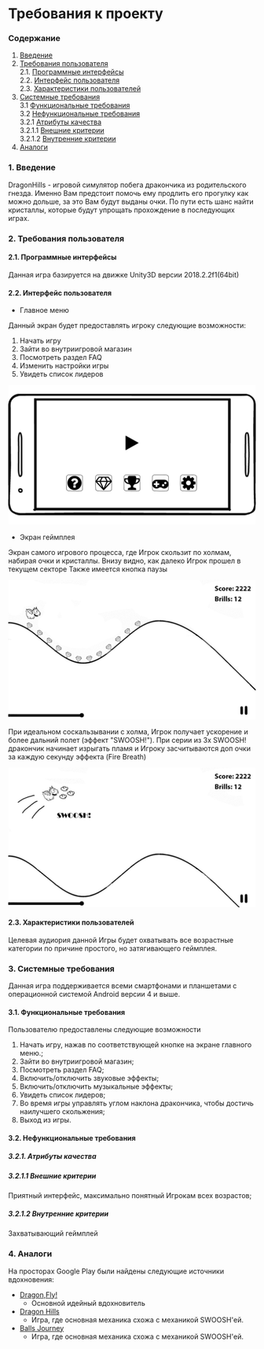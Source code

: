 # Требования к проекту
### Содержание
1. [Введение](#1)
2. [Требования пользователя](#2) <br>
  2.1. [Программные интерфейсы](#2.1) <br>
  2.2. [Интерфейс пользователя](#2.2) <br>
  2.3. [Характеристики пользователей](#2.3) <br>
3. [Системные требования](#3.) <br>
  3.1 [Функциональные требования](#3.1) <br>
  3.2 [Нефункциональные требования](#3.2) <br>
     3.2.1 [Атрибуты качества](#3.2.1) <br>
     3.2.1.1 [Внешние критерии](#3.2.1.1) <br>
     3.2.1.2 [Внутренние критерии](#3.2.1.2) <br>
4. [Аналоги](#4) <br>

### 1. Введение <a name="1"></a>
DragonHills - игровой симулятор побега дракончика из родительского гнезда. Именно Вам предстоит помочь ему продлить его прогулку как можно дольше, за это Вам будут выданы очки. По пути есть шанс найти кристаллы, которые будут упрощать прохождение в последующих играх.

### 2. Требования пользователя <a name="2"></a>
#### 2.1. Программные интерфейсы <a name="2.1"></a>
Данная игра базируется на движке Unity3D версии 2018.2.2f1(64bit)
#### 2.2. Интерфейс пользователя <a name="2.2"></a>

- Главное меню

Данный экран будет предоставлять игроку следующие возможности:
1. Начать игру
2. Зайти во внутриигровой магазин
3. Посмотреть раздел FAQ
4. Изменить настройки игры
5. Увидеть список лидеров

  ![MainMenu](https://github.com/ZiGNicK/MyDragonHills/blob/master/Mockups/Menu.png)
  
- Экран геймплея

Экран самого игрового процесса, где Игрок скользит по холмам, набирая очки и кристаллы.
Внизу видно, как далеко Игрок прошел в текущем секторе
Также имеется кнопка паузы 

  ![GamePlay](https://github.com/ZiGNicK/MyDragonHills/blob/master/Mockups/Brills_2.jpg)
  
При идеальном соскальзывании с холма, Игрок получает ускорение и более дальний полет (эффект "SWOOSH!"). При серии из 3х SWOOSH! дракончик начинает изрыгать пламя и Игроку засчитываются доп очки за каждую секунду эффекта (Fire Breath)

  ![SWOOSH](https://github.com/ZiGNicK/MyDragonHills/blob/master/Mockups/Swoosh.jpg)

#### 2.3. Характеристики пользователей <a name="2.3"></a>

Целевая аудиория данной Игры будет охватывать все возрастные категории по причине простого, но затягивающего геймплея.

### 3. Системные требования <a name="3"></a>
Данная игра поддерживается всеми смартфонами и планшетами с операционной системой Android версии 4 и выше.

#### 3.1. Функциональные требования <a name="3.1"></a>
Пользователю предоставлены следующие возможности
   1. Начать игру, нажав по соответствующей кнопке на экране главного меню.;
   2. Зайти во внутриигровой магазин;
   3. Посмотреть раздел FAQ;
   4. Включить/отключить звуковые эффекты;
   5. Включить/отключить музыкальные эффекты;
   6. Увидеть список лидеров;
   7. Во время игры управлять углом наклона дракончика, чтобы достичь наилучшего скольжения;
   8. Выход из игры.

#### 3.2. Нефункциональные требования <a name="3.2"></a>
  ##### 3.2.1. Атрибуты качества <a name="3.2.1"></a>
  ##### 3.2.1.1 Внешние критерии <a name="3.2.1.1"></a>
Приятный интерфейс, максимально понятный Игрокам всех возрастов;
  ##### 3.2.1.2 Внутренние критерии <a name="3.2.1.2"></a>
Захватывающий геймплей
### 4. Аналоги <a name="4"></a>
На просторах Google Play были найдены следующие источники вдохновения:
- [Dragon,Fly!](https://play.google.com/store/apps/details?id=com.lsgvgames.slideandfly)
  - Основной идейный вдохновитель
- [Dragon Hills](https://play.google.com/store/apps/details?id=com.rebeltwins.dragonhills)
	- Игра, где основная механика схожа с механикой SWOOSH'ей.
- [Balls Journey](https://play.google.com/store/apps/details?id=io.voodoo.ballsjourney)
	- Игра, где основная механика схожа с механикой SWOOSH'ей.
